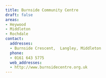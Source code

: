 ```yaml
---
title: Burnside Community Centre
draft: false
areas:
- Heywood
- Middleton
- Rochdale
contact:
  addresses:
  - Burnside Crescent,  Langley, Middleton
  phone:
  - 0161 643 5775
  web_addresses:
  - http://www.burnsidecentre.org.uk
---
```


